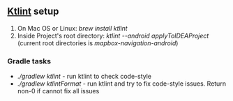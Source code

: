 ## [Ktlint](https://github.com/pinterest/ktlint) setup

1. On Mac OS or Linux: _brew install ktlint_
1. Inside Project's root directory: _ktlint --android applyToIDEAProject_ 
(current root directories is _mapbox-navigation-android_)

### Gradle tasks
- _./gradlew ktlint_ - run ktlint to check code-style
- _./gradlew ktlintFormat_ - run ktlint and try to fix code-style issues. Return non-0 if cannot fix all issues